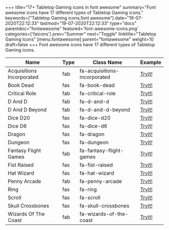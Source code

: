 +++
title="17+ Tabletop Gaming icons in font awesome"
summary="Font awesome icons have 17 different types of Tabletop Gaming icons."
keywords=["Tabletop Gaming icons,font awesome"]
date="19-07-2020T22:12:33"
lastmod="19-07-2020T22:12:33"
type="docs"
parentdoc="fontawesome"
featured='font-awesome-icons.png'
categories=['faicons']
prev="Summer"
next="Toggle"
linktitle="Tabletop Gaming Icons"
[menu.fontawesome]
parent="fontawesome"
weight=10
draft=false
+++
Font awesome icons have 17 different types of Tabletop Gaming icons.<div class='table-responsive'><table class='table'><thead><tr><th>Name</th><th>Type</th><th>Class Name</th><th>Example</th></tr></thead><tbody><tr><td><i class="fab fa-acquisitions-incorporated"></i>Acquisitions Incorporated</td><td>fab</td><td>fa-acquisitions-incorporated</td><td><a href='https://www.angularjswiki.com/fontawesome/fa-acquisitions-incorporated/' target='_blank'>TryIt!</a></td></tr><tr><td><i class="fas fa-book-dead"></i>Book Dead</td><td>fas</td><td>fa-book-dead</td><td><a href='https://www.angularjswiki.com/fontawesome/fa-book-dead/' target='_blank'>TryIt!</a></td></tr><tr><td><i class="fab fa-critical-role"></i>Critical Role</td><td>fab</td><td>fa-critical-role</td><td><a href='https://www.angularjswiki.com/fontawesome/fa-critical-role/' target='_blank'>TryIt!</a></td></tr><tr><td><i class="fab fa-d-and-d"></i>D And D</td><td>fab</td><td>fa-d-and-d</td><td><a href='https://www.angularjswiki.com/fontawesome/fa-d-and-d/' target='_blank'>TryIt!</a></td></tr><tr><td><i class="fab fa-d-and-d-beyond"></i>D And D Beyond</td><td>fab</td><td>fa-d-and-d-beyond</td><td><a href='https://www.angularjswiki.com/fontawesome/fa-d-and-d-beyond/' target='_blank'>TryIt!</a></td></tr><tr><td><i class="fas fa-dice-d20"></i>Dice D20</td><td>fas</td><td>fa-dice-d20</td><td><a href='https://www.angularjswiki.com/fontawesome/fa-dice-d20/' target='_blank'>TryIt!</a></td></tr><tr><td><i class="fas fa-dice-d6"></i>Dice D6</td><td>fas</td><td>fa-dice-d6</td><td><a href='https://www.angularjswiki.com/fontawesome/fa-dice-d6/' target='_blank'>TryIt!</a></td></tr><tr><td><i class="fas fa-dragon"></i>Dragon</td><td>fas</td><td>fa-dragon</td><td><a href='https://www.angularjswiki.com/fontawesome/fa-dragon/' target='_blank'>TryIt!</a></td></tr><tr><td><i class="fas fa-dungeon"></i>Dungeon</td><td>fas</td><td>fa-dungeon</td><td><a href='https://www.angularjswiki.com/fontawesome/fa-dungeon/' target='_blank'>TryIt!</a></td></tr><tr><td><i class="fab fa-fantasy-flight-games"></i>Fantasy Flight Games</td><td>fab</td><td>fa-fantasy-flight-games</td><td><a href='https://www.angularjswiki.com/fontawesome/fa-fantasy-flight-games/' target='_blank'>TryIt!</a></td></tr><tr><td><i class="fas fa-fist-raised"></i>Fist Raised</td><td>fas</td><td>fa-fist-raised</td><td><a href='https://www.angularjswiki.com/fontawesome/fa-fist-raised/' target='_blank'>TryIt!</a></td></tr><tr><td><i class="fas fa-hat-wizard"></i>Hat Wizard</td><td>fas</td><td>fa-hat-wizard</td><td><a href='https://www.angularjswiki.com/fontawesome/fa-hat-wizard/' target='_blank'>TryIt!</a></td></tr><tr><td><i class="fab fa-penny-arcade"></i>Penny Arcade</td><td>fab</td><td>fa-penny-arcade</td><td><a href='https://www.angularjswiki.com/fontawesome/fa-penny-arcade/' target='_blank'>TryIt!</a></td></tr><tr><td><i class="fas fa-ring"></i>Ring</td><td>fas</td><td>fa-ring</td><td><a href='https://www.angularjswiki.com/fontawesome/fa-ring/' target='_blank'>TryIt!</a></td></tr><tr><td><i class="fas fa-scroll"></i>Scroll</td><td>fas</td><td>fa-scroll</td><td><a href='https://www.angularjswiki.com/fontawesome/fa-scroll/' target='_blank'>TryIt!</a></td></tr><tr><td><i class="fas fa-skull-crossbones"></i>Skull Crossbones</td><td>fas</td><td>fa-skull-crossbones</td><td><a href='https://www.angularjswiki.com/fontawesome/fa-skull-crossbones/' target='_blank'>TryIt!</a></td></tr><tr><td><i class="fab fa-wizards-of-the-coast"></i>Wizards Of The Coast</td><td>fab</td><td>fa-wizards-of-the-coast</td><td><a href='https://www.angularjswiki.com/fontawesome/fa-wizards-of-the-coast/' target='_blank'>TryIt!</a></td></tr></tbody></table></div>
